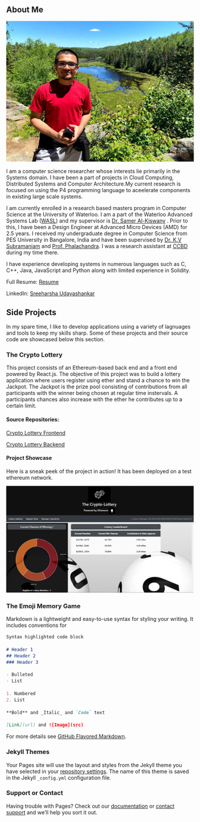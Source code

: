 ## About Me

![Title Image](Title_Image.jpg)

I am a computer science researcher whose interests lie primarily in the Systems domain. I have been a part of projects in Cloud Computing, Distributed Systems and Computer Architecture.My current research is focused on using the P4 programming language to aceelerate components in existing large scale systems. 

I am currently enrolled in a research based masters program in Computer Science at the University of Waterloo. I am a part of the Waterloo Advanced Systems Lab ([WASL](https://wasl.uwaterloo.ca/)) and my supervisor is [Dr. Samer Al-Kiswany](https://cs.uwaterloo.ca/~alkiswan/index.html) . Prior to this, I have been a Design Engineer at Advanced Micro Devices (AMD) for 2.5 years. I received my undergraduate degree in Computer Science from PES University in Bangalore, India and have been supervised by [Dr. K.V Subramaniam](https://faculty.pes.edu/p10213) and [Prof. Phalachandra](https://faculty.pes.edu/p10024). I was a research assistant at [CCBD](http://research.pes.edu/cloud-computing-big-data/) during my time there.

I have experience developing systems in numerous languages such as C, C++, Java, JavaScript and Python along with limited experience in Solidity.

Full Resume: [Resume](https://github.com/sreeharshau/about_me/blob/gh-pages/Sreeharsha_Resume.pdf)

LinkedIn: [Sreeharsha Udayashankar](https://www.linkedin.com/in/sreeharshau/)

## Side Projects

In my spare time, I like to develop applications using a variety of lagnuages and tools to keep my skills sharp. Some of these projects and their source code are showcased below this section.

### The Crypto Lottery

This project consists of an Ethereum-based back end and a front end powered by React.js. The objective of this project was to build a lottery application where users register using ether and stand a chance to win the Jackpot. The Jackpot is the prize pool consisting of contributions from all participants with the winner being chosen at regular time instervals. A participants chances also increase with the ether he contributes up to a certain limit.

#### Source Repositories:

[Crypto Lottery Frontend](https://github.com/sreeharshau/EthereumLotteryApplication_ReactUI)

[Crypto Lottery Backend](https://github.com/sreeharshau/EthereumLottery_SmartContract)

#### Project Showcase

Here is a sneak peek of the project in action! It has been deployed on a test ethereum network.

![Main Screen](LotteryApplication_InformationScreen.png)

### The Emoji Memory Game


Markdown is a lightweight and easy-to-use syntax for styling your writing. It includes conventions for

```markdown
Syntax highlighted code block

# Header 1
## Header 2
### Header 3

- Bulleted
- List

1. Numbered
2. List

**Bold** and _Italic_ and `Code` text

[Link](url) and ![Image](src)
```

For more details see [GitHub Flavored Markdown](https://guides.github.com/features/mastering-markdown/).

### Jekyll Themes

Your Pages site will use the layout and styles from the Jekyll theme you have selected in your [repository settings](https://github.com/sreeharshau/personal_website/settings). The name of this theme is saved in the Jekyll `_config.yml` configuration file.

### Support or Contact

Having trouble with Pages? Check out our [documentation](https://docs.github.com/categories/github-pages-basics/) or [contact support](https://github.com/contact) and we’ll help you sort it out.
